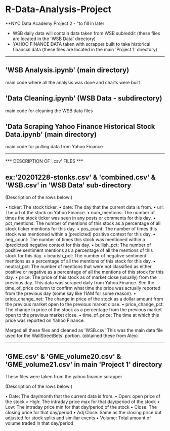 # R-Data-Analysis-Project

**NYC Data Academy Project 2 - "to fill in later

<brief description here>
  
- WSB daily data will contain data taken from WSB subreddit (these files are located in the 'WSB Data' directory)
- YAHOO FINANCE DATA taken with scrapper built to take historical financial data (these files are located in the main 'Project 1' directory)

------------------------------------------------------------------------

## 'WSB Analysis.ipynb' (main directory)
main code where all the analysis was done and charts were built
## 'Data Cleaning.ipynb' (WSB Data - subdirectory)
main code for cleaning the WSB data files
## 'Data Scraping Yahoo Finance Historical Stock Data.ipynb' (main directory)
main code for pulling data from Yahoo Finance

------------------------------------------------------------------------
*** DESCRIPTION OF '.csv' FILES ***
## ex:'20201228-stonks.csv' & 'combined.csv' & 'WSB.csv' in 'WSB Data' sub-directory

(Description of the rows below:)

•	ticker: The stock ticker.
•	date: The day that the current data is from.
•	url: The url of the stock on Yahoo Finance.
•	num_mentions: The number of times the stock ticker was seen in any posts or comments for this day.
•	pct_mentions: The number of mentions of this stock as a percentage of all stock ticker mentions for this day.
•	pos_count: The number of times this stock was mentioned within a (predicted) positive context for this day.
•	neg_count: The number of times this stock was mentioned within a (predicted) negative context for this day.
•	bullish_pct: The number of positive sentiment mentions as a percentage of all the mentions of this stock for this day.
•	bearish_pct: The number of negative sentiment mentions as a percentage of all the mentions of this stock for this day.
•	neutral_pct: The number of mentions that were not classified as either positive or negative as a percentage of all the mentions of this stock for this day.
•	price: The price of this stock as of market close (usually) from the previous day. This data was scraped daily from Yahoo Finance. See the time_of_price column to confirm what time the price was actually reported from the previous day (some say like 11AM for some reason).
•	price_change_net: The change in price of the stock as a dollar amount from the previous market open to the previous market close.
•	price_change_pct: The change in price of the stock as a percentage from the previous market open to the previous market close.
•	time_of_price: The time at which this price was reported on Yahoo Finance.

Merged all these files and cleaned as 'WSB.csv'  This was the main data file used for the WallStreetBets' portion. (obtained these from Alex)

------------------------------------------------------------------------

## 'GME.csv' & 'GME_volume20.csv' & 'GME_volume21.csv' in main 'Project 1' directory

These files were taken from the yahoo finance scrapper

(Description of the rows below:)

•	Date: The day/month that the current data is from.
•	Open: open price of the stock
•	High: The intraday price max for that day/period of the stock
•	Low: The intraday price min for that day/period of the stock
•	Close: The closing price for that day/period
•	Adj Close: Same as the closing price but adjusted for stock splits and similiar events
•	Volume: Total amount of volume traded in that day/period
